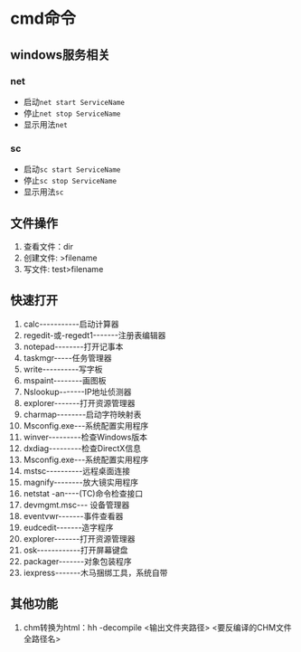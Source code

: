 # cmd命令

## windows服务相关
### net
- 启动`net start ServiceName`
- 停止`net stop ServiceName`
- 显示用法`net`

### sc
- 启动`sc start ServiceName`
- 停止`sc stop ServiceName`
- 显示用法`sc`

## 文件操作
1. 查看文件：dir  
1. 创建文件: >filename  
1. 写文件: test>filename  

## 快速打开
1. calc-----------启动计算器
1. regedit-或-regedt1-------注册表编辑器
1. notepad--------打开记事本
1. taskmgr-----任务管理器
1. write----------写字板 
1. mspaint--------画图板 
1. Nslookup-------IP地址侦测器
1. explorer-------打开资源管理器
1. charmap--------启动字符映射表
1. Msconfig.exe---系统配置实用程序 
1. winver---------检查Windows版本 
1. dxdiag---------检查DirectX信息
1. Msconfig.exe---系统配置实用程序
1. mstsc----------远程桌面连接 
1. magnify--------放大镜实用程序 
1. netstat -an----(TC)命令检查接口
1. devmgmt.msc--- 设备管理器 
1. eventvwr-------事件查看器 
1. eudcedit-------造字程序 
1. explorer-------打开资源管理器
1. osk------------打开屏幕键盘 
1. packager-------对象包装程序 
1. iexpress-------木马捆绑工具，系统自带



## 其他功能
1. chm转换为html：hh -decompile <输出文件夹路径> <要反编译的CHM文件全路径名>
